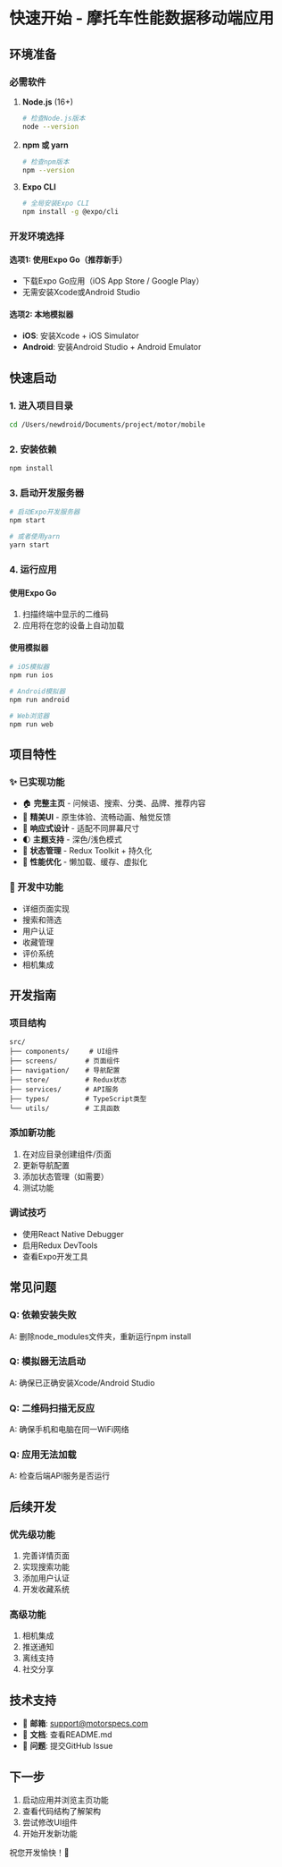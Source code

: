 # 快速开始 - 摩托车性能数据移动端应用

## 环境准备

### 必需软件
1. **Node.js** (16+)
   ```bash
   # 检查Node.js版本
   node --version
   ```

2. **npm 或 yarn**
   ```bash
   # 检查npm版本
   npm --version
   ```

3. **Expo CLI**
   ```bash
   # 全局安装Expo CLI
   npm install -g @expo/cli
   ```

### 开发环境选择

#### 选项1: 使用Expo Go（推荐新手）
- 下载Expo Go应用（iOS App Store / Google Play）
- 无需安装Xcode或Android Studio

#### 选项2: 本地模拟器
- **iOS**: 安装Xcode + iOS Simulator
- **Android**: 安装Android Studio + Android Emulator

## 快速启动

### 1. 进入项目目录
```bash
cd /Users/newdroid/Documents/project/motor/mobile
```

### 2. 安装依赖
```bash
npm install
```

### 3. 启动开发服务器
```bash
# 启动Expo开发服务器
npm start

# 或者使用yarn
yarn start
```

### 4. 运行应用

#### 使用Expo Go
1. 扫描终端中显示的二维码
2. 应用将在您的设备上自动加载

#### 使用模拟器
```bash
# iOS模拟器
npm run ios

# Android模拟器  
npm run android

# Web浏览器
npm run web
```

## 项目特性

### ✨ 已实现功能
- 🏠 **完整主页** - 问候语、搜索、分类、品牌、推荐内容
- 🎨 **精美UI** - 原生体验、流畅动画、触觉反馈
- 📱 **响应式设计** - 适配不同屏幕尺寸
- 🌓 **主题支持** - 深色/浅色模式
- 🔄 **状态管理** - Redux Toolkit + 持久化
- 🚀 **性能优化** - 懒加载、缓存、虚拟化

### 🚧 开发中功能
- 详细页面实现
- 搜索和筛选
- 用户认证
- 收藏管理
- 评价系统
- 相机集成

## 开发指南

### 项目结构
```
src/
├── components/     # UI组件
├── screens/       # 页面组件
├── navigation/    # 导航配置
├── store/         # Redux状态
├── services/      # API服务
├── types/         # TypeScript类型
└── utils/         # 工具函数
```

### 添加新功能
1. 在对应目录创建组件/页面
2. 更新导航配置
3. 添加状态管理（如需要）
4. 测试功能

### 调试技巧
- 使用React Native Debugger
- 启用Redux DevTools
- 查看Expo开发工具

## 常见问题

### Q: 依赖安装失败
A: 删除node_modules文件夹，重新运行npm install

### Q: 模拟器无法启动
A: 确保已正确安装Xcode/Android Studio

### Q: 二维码扫描无反应
A: 确保手机和电脑在同一WiFi网络

### Q: 应用无法加载
A: 检查后端API服务是否运行

## 后续开发

### 优先级功能
1. 完善详情页面
2. 实现搜索功能
3. 添加用户认证
4. 开发收藏系统

### 高级功能
1. 相机集成
2. 推送通知
3. 离线支持
4. 社交分享

## 技术支持

- 📧 **邮箱**: support@motorspecs.com
- 📖 **文档**: 查看README.md
- 🐛 **问题**: 提交GitHub Issue

## 下一步

1. 启动应用并浏览主页功能
2. 查看代码结构了解架构
3. 尝试修改UI组件
4. 开始开发新功能

祝您开发愉快！🚀